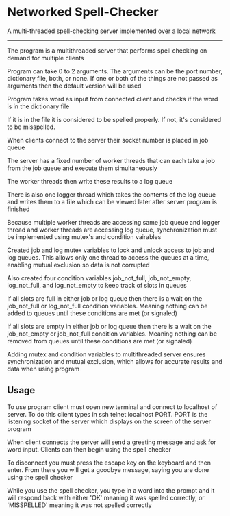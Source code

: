 # Networked Spell-Checker
A multi-threaded spell-checking server implemented over a local network
___
The program is a multithreaded server that performs spell checking on demand for multiple clients

Program can take 0 to 2 arguments. The arguments can be the port number, dictionary file, both, or none. If one or both of the things are not passed as arguments then the default version will be used

Program takes word as input from connected client and checks if the word is in the dictionary file

If it is in the file it is considered to be spelled properly. If not, it's considered to be misspelled.

When clients connect to the server their socket number is placed in job queue

The server has a fixed number of worker threads that can each take a job from the job queue and execute them simultaneously 

The worker threads then write these results to a log queue

There is also one logger thread which takes the contents of the log queue and writes them to a file which can be viewed later after server program is finished

Because multiple worker threads are accessing same job queue and logger thread and worker threads are accessing log queue, synchronization must be implemented using mutex's and condition vairables

Created job and log mutex variables to lock and unlock access to job and log queues. This allows only one thread to access the queues at a time, enabling mutual exclusion so data is not corrupted

Also created four condition variables job_not_full, job_not_empty, log_not_full, and log_not_empty to keep track of slots in queues

If all slots are full in either job or log queue then there is a wait on the job_not_full or log_not_full condition variables. Meaning nothing can be added to queues until these conditions are met (or signaled)

If all slots are empty in either job or log queue then there is a wait on the job_not_empty or job_not_full condition variables. Meaning nothing can be removed from queues until these conditions are met (or signaled)

Adding mutex and condition variables to multithreaded server ensures synchronization and mutual exclusion, which allows for accurate results and data when using program 


## Usage
To use program client must open new terminal and connect to localhost of server. To do this client types in ssh telnet localhost PORT. PORT is the listening socket of the server which displays on the screen of the server program

When client connects the server will send a greeting message and ask for word input. Clients can then begin using the spell checker

To disconnect you must press the escape key on the keyboard and then enter. From there you will get a goodbye message, saying you are done using the spell checker

While you use the spell checker, you type in a word into the prompt and it will respond back with either 'OK' meaning it was spelled correctly, or 'MISSPELLED' meaning it was not spelled correctly

